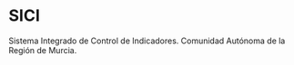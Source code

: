 SICI
====

Sistema Integrado de Control de Indicadores.
Comunidad Autónoma de la Región de Murcia.

